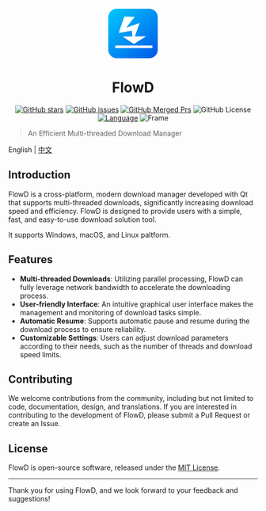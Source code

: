 <p align="center"><img src="src/Resources/logo.png" width="100" height="100"></p>
<h1 align="center">FlowD</h1>
<p align="center">
<a href="https://github.com/L-Super/FlowD/stargazers" ><img src="https://img.shields.io/github/stars/L-Super/FlowD?logo=github&style=round-square" alt="GitHub stars"></a>
<a href="https://github.com/L-Super/FlowD/issues" ><img src="https://img.shields.io/github/issues/L-Super/FlowD?logo=github&style=round-square" alt="GitHub issues"></a>
<a href="https://github.com/L-Super/FlowD/pulls?q=is%3Apr+is%3Aclosed"><img src="https://img.shields.io/github/issues-search/L-Super/FlowD?style=flat&logo=github&label=Merged%20PRs&query=is%3Amerged" alt="GitHub Merged Prs"></a>
<a href="https://github.com/L-Super/FlowD/blob/master/LICENSE" style="text-decoration:none"><img src="https://img.shields.io/github/license/L-Super/FlowD?style=round-square&logo=github" alt="GitHub License"></a>
<a href="#" ><img src="https://img.shields.io/badge/Language-C++-blue.svg?" alt="Language"></a>
<a href="#" style="text-decoration:none"><img src="https://img.shields.io/badge/Frame-Qt-purple.svg" alt="Frame"></a>
</p>

> An Efficient Multi-threaded Download Manager

English | [中文](README-zh.md)

## Introduction

FlowD is a cross-platform, modern download manager developed with Qt that supports multi-threaded downloads, significantly increasing download speed and efficiency. FlowD is designed to provide users with a simple, fast, and easy-to-use download solution tool.

It supports Windows, macOS, and Linux paltform.

## Features

- **Multi-threaded Downloads**: Utilizing parallel processing, FlowD can fully leverage network bandwidth to accelerate the downloading process.
- **User-friendly Interface**: An intuitive graphical user interface makes the management and monitoring of download tasks simple.
- **Automatic Resume**: Supports automatic pause and resume during the download process to ensure reliability.
- **Customizable Settings**: Users can adjust download parameters according to their needs, such as the number of threads and download speed limits.

## Contributing

We welcome contributions from the community, including but not limited to code, documentation, design, and translations. If you are interested in contributing to the development of FlowD, please submit a Pull Request or create an Issue.

## License

FlowD is open-source software, released under the [MIT License](LICENSE).

---

Thank you for using FlowD, and we look forward to your feedback and suggestions!